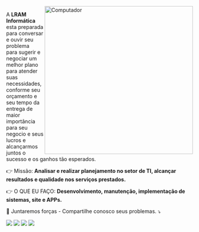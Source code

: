 <img src="https://raw.githubusercontent.com/MicaelliMedeiros/micaellimedeiros/master/image/computer-illustration.png" min-width="400px" max-width="400px" width="400px" align="right" alt="Computador">

<p align="left">   
  A <strong>LRAM Informática</strong> esta preparada para conversar e ouvir seu problema <br>
  para sugerir e negociar um melhor plano para atender suas necessidades, conforme seu orçamento
  e seu tempo da entrega de maior importância para seu negocio e seus lucros e alcançarmos juntos o sucesso e os ganhos tão esperados.
</p>

<p align="left">
  👉 Missão: <strong>Analisar e realizar planejamento no setor de TI, alcançar resultados e qualidade nos serviços prestados.</strong>
</p>

<p align="left">
  👉 O QUE EU FAÇO: <strong>Desenvolvimento, manutenção, implementação de sistemas, site e APPs.</strong>
</p>

<p align="left">
  🤝 Juntaremos forças - Compartilhe conosco seus problemas. ⤵️
</p>

<p align="left">
  <a href="#" alt="Gmail">
  <img src="https://img.shields.io/badge/-Gmail-FF0000?style=flat-square&labelColor=FF0000&logo=gmail&logoColor=white&link=lraminfoxyz@gmail.com" /></a>

  <a href="#" alt="Linkedin">
  <img src="https://img.shields.io/badge/-Linkedin-0e76a8?style=flat-square&logo=Linkedin&logoColor=white&link=https://www.linkedin.com/company/22659015" /></a>

  <a href="#" alt="WhatsApp">
  <img src="https://img.shields.io/badge/-WhatsApp-25d366?style=flat-square&labelColor=25d366&logo=whatsapp&logoColor=white&link=https://linkwhats.app/88ad0b"/></a>

  <a href="#" alt="Facebook">
  <img src="https://img.shields.io/badge/-Facebook-3b5998?style=flat-square&labelColor=3b5998&logo=facebook&logoColor=white&link=https://www.facebook.com/lramti/"/></a>
 
</p> 
